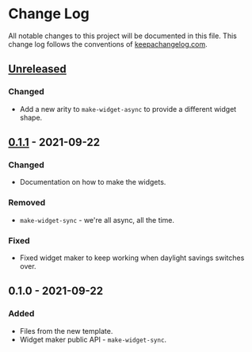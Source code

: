 # Change Log
All notable changes to this project will be documented in this file. This change log follows the conventions of [keepachangelog.com](http://keepachangelog.com/).

## [Unreleased]
### Changed
- Add a new arity to `make-widget-async` to provide a different widget shape.

## [0.1.1] - 2021-09-22
### Changed
- Documentation on how to make the widgets.

### Removed
- `make-widget-sync` - we're all async, all the time.

### Fixed
- Fixed widget maker to keep working when daylight savings switches over.

## 0.1.0 - 2021-09-22
### Added
- Files from the new template.
- Widget maker public API - `make-widget-sync`.

[Unreleased]: https://sourcehost.site/your-name/multimethods/compare/0.1.1...HEAD
[0.1.1]: https://sourcehost.site/your-name/multimethods/compare/0.1.0...0.1.1
